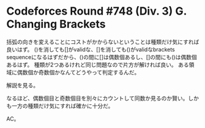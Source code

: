 # Codeforces Round #748 (Div. 3) G. Changing Brackets
括弧の向きを変えることにコストがかからないということは種類だけ気にすれば良いはず。
()を消しても[]がvalidな、[]を消しても()がvalidなbrackets sequenceになるはずだから、()の間に[]は偶数個あるし、[]の間にも()は偶数個あるはず。
種類が2つあるけれど同じ問題なので片方が解ければ良い。
ある領域に偶数個か奇数個かなんてどうやって判定するんだ。


解説を見る。

なるほど、偶数個目と奇数個目を別々にカウントして同数か見るのか賢い。しかも一方の種類だけ気にすれば確かに十分だ。

AC。
